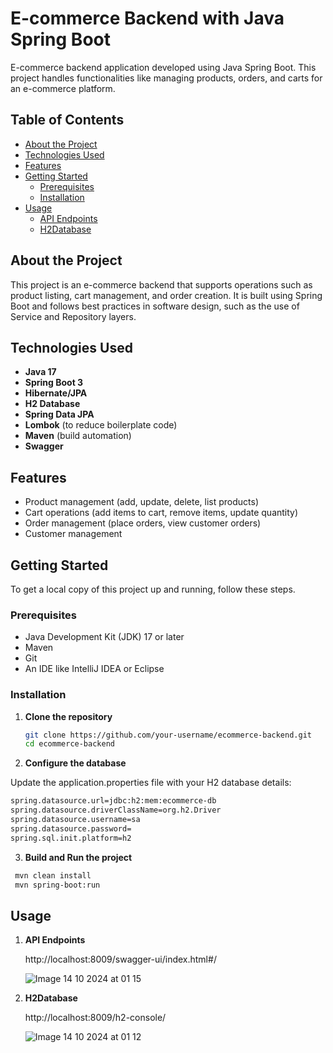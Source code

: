 # E-commerce Backend with Java Spring Boot

E-commerce backend application developed using Java Spring Boot. This project handles functionalities like managing products, orders, and carts for an e-commerce platform.

## Table of Contents

- [About the Project](#about-the-project)
- [Technologies Used](#technologies-used)
- [Features](#features)
- [Getting Started](#getting-started)
  - [Prerequisites](#prerequisites)
  - [Installation](#installation)
- [Usage](#usage)
  - [API Endpoints](#a-p-i-endpoints)
  - [H2Database](#h2-database)


## About the Project

This project is an e-commerce backend that supports operations such as product listing, cart management, and order creation. It is built using Spring Boot and follows best practices in software design, such as the use of Service and Repository layers.

## Technologies Used

- **Java 17**
- **Spring Boot 3**
- **Hibernate/JPA**
- **H2 Database**
- **Spring Data JPA**
- **Lombok** (to reduce boilerplate code)
- **Maven** (build automation)
- **Swagger**
  
## Features

- Product management (add, update, delete, list products)
- Cart operations (add items to cart, remove items, update quantity)
- Order management (place orders, view customer orders)
- Customer management

## Getting Started

To get a local copy of this project up and running, follow these steps.

### Prerequisites

- Java Development Kit (JDK) 17 or later
- Maven
- Git
- An IDE like IntelliJ IDEA or Eclipse

### Installation

1. **Clone the repository**

   ```bash
   git clone https://github.com/your-username/ecommerce-backend.git
   cd ecommerce-backend

2. **Configure the database**

Update the application.properties file with your H2 database details:

  ```bash
  spring.datasource.url=jdbc:h2:mem:ecommerce-db
  spring.datasource.driverClassName=org.h2.Driver
  spring.datasource.username=sa
  spring.datasource.password=
  spring.sql.init.platform=h2
  ```


3. **Build and Run the project**

  ```bash
   mvn clean install
   mvn spring-boot:run
  ```

## Usage

1. **API Endpoints**
   
   http://localhost:8009/swagger-ui/index.html#/
   
   ![Image 14 10 2024 at 01 15](https://github.com/user-attachments/assets/7ade157f-a415-42ab-ab42-b1e2c854f1ef)


2. **H2Database**

   http://localhost:8009/h2-console/
   
   ![Image 14 10 2024 at 01 12](https://github.com/user-attachments/assets/33f4e0ce-bd8a-406a-9174-900efe027ea6)




